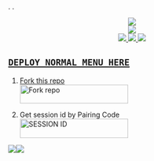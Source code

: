 























































































.
.
<p align="center">
<a href="https://wa.me/254112291443"><img src="https://img.shields.io/badge/whatsapp-ff0000?style=for-the-badge&logo=whatsapp&logoColor=ff000000&link=https://wa.me/254112291443" /><br>
<a href="https://whatsapp.com/channel/0029VasnifMFi8xW4Mqysn2F"><img src="https://img.shields.io/badge/WhatsApp Channel-25D366?style=for-the-badge&logo=whatsapp&logoColor=white&link=https://whatsapp.com/channel/0029VasnifMFi8xW4Mqysn2F" /><br>
<a href="https://t.me/richardgaga"><img src="https://img.shields.io/badge/Telegram-00FFFF?style=for-the-badge&logo=telegram&logoColor=red" />
<a href="https://chat.whatsapp.com/JlrqoawQEKv0CXsnM0bZSg"><img src="https://img.shields.io/badge/WhatsApp Group-25D366?style=for-the-badge&logo=whatsapp&logoColor=blue" />
<a href="https://www.instagram.com/naitwagaga/
  igsh=MThjeDNocGYzZWZlZQ=="><img src="https://img.shields.io/badge/Instagram-A020F0?style=for-the-badge&logo=instagram&logoColor=white" />
</p>




## `DEPLOY NORMAL MENU HERE` 
 
1.  Fork this repo
     <br>
<a href='https://gitHub.com/rich-gaga/XG-MD/fork' target="_blank"><img alt='Fork repo' src="https://img.shields.io/badge/FORK THIS REPO-h?color=yellow&style=for-the-badge&logo=XG MD" width="220" height="38.45"/></a>


2. Get session id by Pairing Code
    <br>
<a href='https://xgaga-session.onrender.com' target="_blank"><img alt='SESSION ID' src="https://img.shields.io/badge/GET SESSION-h?color=red&style=for-the-badge&logo=XGAGA" width="220" height="38.45"/></a>

<a><img src='https://i.imgur.com/LyHic3i.gif'/></a><a><img src='https://i.imgur.com/LyHic3i.gif'/></a>
